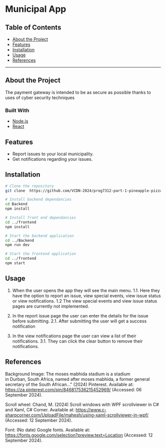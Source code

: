 # Municipal App

## Table of Contents
- [About the Project](#about-the-project)
- [Features](#features)
- [Installation](#installation)
- [Usage](#usage)
- [References](#references)

---

## About the Project
The payment gateway is intended to be as secure as possible thanks to uses of cyber security techniques

### Built With
- [Node.js](https://nodejs.org/docs/latest/api/)
- [React](https://react.dev/)

## Features
- Report issues to your local municipality.
- Get notifications regarding your issues.

## Installation
```bash
# Clone the repository
git clone  https://github.com/VCDN-2024/prog7312-part-1-pineapple-pizza25 

# Install backend dependancies
cd Backend
npm install

# Install front end dependancies
cd ../frontend
npm install

# Start the backend application
cd ../Backend
npm run dev

# Start the frontend application
cd ../frontend
npm start
```

## Usage

1. When the user opens the app they will see the main menu.
1.1. Here they have the option to report an issue, view special events, view issue status or view notifications.
1.2 The view special events and view issue status pages are currently not implemented.

2. In the report issue page the user can enter the details for the issue before submitting.
2.1. After submitting the user will get a success notification

3. In the view notifications page the user can view a list of their notifications.
3.1. They can click the clear button to remove their notifications.


## References

Background Image:
The moses mabhida stadium is a stadium in Durban, South Africa, named after moses mabhida, a former general secretary of the South African..." (2024) Pinterest. Available at: https://za.pinterest.com/pin/846817536215452969/ (Accessed: 06 September 2024). 

Scroll wheel:
Chand, M. (2024) Scroll windows with WPF scrollviewer in C# and Xaml, C# Corner. Available at: https://www.c-sharpcorner.com/UploadFile/mahesh/using-xaml-scrollviewer-in-wpf/ (Accessed: 12 September 2024). 

Font:
(No date) Google fonts. Available at: https://fonts.google.com/selection?preview.text=Location (Accessed: 12 September 2024). 
